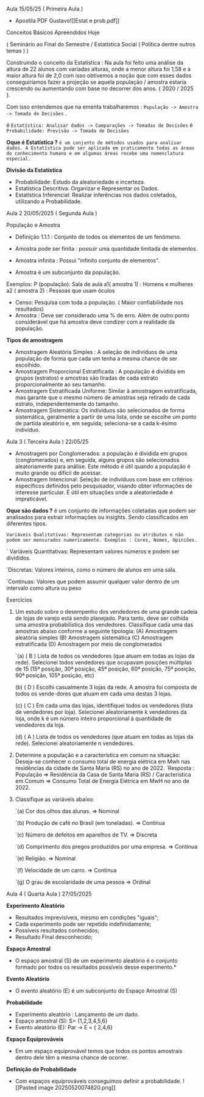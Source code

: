 Aula 15/05/25 ( Primeira Aula )

* Apostila PDF Gustavo![[Estat e prob.pdf]]

Conceitos Básicos  Apreendidos Hoje 

( Seminário ao Final do Semestre / Estatística Social ( Política dentre outros temas ) )

Construindo o conceito da Estatística  : Na aula foi feito uma análise da altura de 22 alunos com variadas alturas, onde a menor altura foi 1,58 e a maior altura foi de 2,0 com isso obtivemos a noção que com esses dados conseguiríamos fazer a projeção se aquela população / amostra estaria crescendo ou aumentando com base no decorrer dos anos. { 2020 / 2025 }.

Com isso entendemos que na ementa trabalharemos :  `População -> Amostra -> Tomada de Decisões` .

 é `Estatística: Analisar dados -> Comparações -> Tomadas de Decisões`
 é `Probabilidade: Previsão -> Tomada de Decisões`

**Oque é Estatística ?** `é um conjunto de métodos usados para analisar dados. A Estatística pode ser aplicada em praticamente todas as áreas do conhecimento humano e em algumas áreas recebe uma nomenclatura especial.`

**Divisão da Estatística**
* Probabilidade: Estudo da aleatoriedade e incerteza.
* Estatística Descritiva: Organizar e Representar os Dados.
* Estatística Inferencial:  Realizar inferências nos dados coletados, utilizando a Probabilidade.


Aula 2  20/05/2025  ( Segunda Aula )

População e Amostra

* Definição 1.1.1 : Conjunto de todos os elementos de um fenômeno.

* Amostra pode ser finita :  possuir uma quantidade limitada de elementos. 
* Amostra infinita : Possui  "infinito conjunto de elementos".
* Amostra é um subconjunto da população.

Exemplos:  P (população):  Sala de aula 
a1( amostra 1) : Homens e mulheres
a2 ( amostra 2) : Pessoas que usam óculos

* Censo: Pesquisa com toda a população. ( Maior confiabilidade nos resultados)
* Amostra : Deve ser considerado uma % de erro. Além de outro ponto considerável que  há amostra deve condizer com a realidade da população.

**Tipos de amostragem**

* Amostragem Aleatória Simples : A seleção de indivíduos de uma população de forma que cada um tenha a mesma chance de ser escolhido.
* Amostragem Proporcional Estratificada : A população é dividida em grupos (estratos) e amostras são tiradas de cada estrato proporcionalmente ao seu tamanho.
* Amostragem Estratificada Uniforme: Similar à amostragem estratificada, mas garante que o mesmo número de amostras seja retirado de cada estrato, independentemente do tamanho.
* Amostragem Sistemática: Os indivíduos são selecionados de forma sistemática, geralmente a partir de uma lista, onde se escolhe um ponto de partida aleatório e, em seguida, seleciona-se a cada k-ésimo indivíduo.


Aula 3 ( Terceira Aula ) 22/05/25

* Amostragem por Conglomerados:  a população é dividida em grupos (conglomerados) e, em seguida, alguns grupos são selecionados aleatoriamente para análise. Este método é útil quando a população é muito grande ou difícil de acessar.
* Amostragem Intencional: Seleção de indivíduos com base em critérios específicos definidos pelo pesquisador, visando obter informações de interesse particular. É útil em situações onde a aleatoriedade é impraticável.


**Oque são dados ?** é um conjunto de informações coletadas que podem ser analisados para extrair informações ou insights. Sendo classificados em diferentes tipos.

`Variáveis Qualitativas: Representam categorias ou atributos e não podem ser mensurados numericamente. Exemplos : Cores, Nomes, Opiniões.`

` Variáveis Quantitativas: Representam valores números e podem ser divididos.  

 `Discretas: Valores inteiros, como o número de alunos em uma sala.
 
 `Contínuas: Valores que podem assumir qualquer valor dentro de um intervalo como altura ou peso

Exercícios 

1. Um estudo sobre o desempenho dos vendedores de uma grande cadeia de lojas de varejo está sendo planejado. Para tanto, deve ser colhida uma amostra probabilística dos vendedores. Classifique cada uma das amostras abaixo conforme a seguinte tipologia: 
(A) Amostragem aleatória simples 
(B) Amostragem sistemática
(C) Amostragem estratificada
(D) Amostragem por meio de conglomerados

	`(a) ( B ) Lista de todos os vendedores (que atuam em todas as lojas da rede). Selecionei todos vendedores que ocupavam posições múltiplas de 15 (15ª posição, 30ª posição, 45ª posição, 60ª posição, 75ª posição, 90ª posição, 105ª posição, etc) 
	
	(b) ( D ) Escolhi casualmente 3 lojas da rede. A amostra foi composta de todos os vende-dores que atuam em cada uma destas 3 lojas.
	
	(c) ( C ) Em cada uma das lojas, identifiquei todos os vendedores (lista de vendedores por loja). Selecionei aleatoriamente k vendedores da loja, onde k é um número inteiro proporcional à quantidade de vendedores da loja. 
	
	(d) ( A ) Lista de todos os vendedores (que atuam em todas as lojas da rede). Selecionei aleatoriamente n vendedores.


2. Determine a população e a característica em comum na situação: Deseja-se conhecer o consumo total de energia elétrica em Mwh nas residências da cidade de Santa Maria (RS) no ano de 2022.
`Resposta : População => Residência da Casa de Santa Maria (RS) / Característica em Comum => Consumo Total de Energia Elétrica em MwH no ano de 2022.

3. Classifique as variáveis abaixo:
	
	`(a) Cor dos olhos das alunas. => Nominal 
	
	`(b) Produção de café no Brasil (em toneladas). => Contínua
	
	`(c) Número de defeitos em aparelhos de TV. => Discreta 
	
	`(d) Comprimento dos pregos produzidos por uma empresa. => Contínua 
	
	`(e) Religião. => Nominal 
	
	`(f) Velocidade de um carro. => Contínua

	`(g) O grau de escolaridade de uma pessoa => Ordinal


Aula 4  ( Quarta Aula ) 27/05/2025





**Experimento Aleatório**
* Resultados imprevisíveis, mesmo em condições "iguais";
* Cada experimento pode ser repetido indefinidamente;
* Possíveis resultados conhecidos;
* Resultado Final desconhecido;

**Espaço Amostral**
* O espaço amostral (S) de um experimento aleatório é o conjunto formado por todos os resultados possíveis desse experimento.*

**Evento Aleatório**
* O evento aleatório (E)  é um subconjunto do Espaço Amostral (S)

**Probabilidade**
* Experimento aleatório : Lançamento de um dado.
* Espaço amostral (S):  S= {1,2,3,4,5,6}
* Evento aleatório (E): Par -> E = { 2,4,6}

**Espaço Equiprováveis**
* Em um espaço equiprovável temos que todos os pontos amostrais dentro dele têm a mesma chance de ocorrer.

**Definição de Probabilidade**
* Com espaços equiprováveis conseguimos definir a probabilidade.
![[Pasted image 20250520074820.png]]

